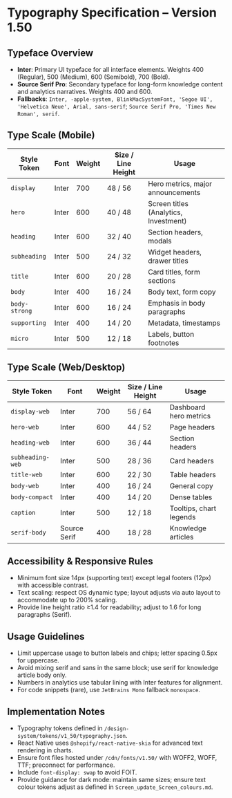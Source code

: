 # Typography Specification – Version 1.50

## Typeface Overview
- **Inter**: Primary UI typeface for all interface elements. Weights 400 (Regular), 500 (Medium), 600 (Semibold), 700 (Bold).
- **Source Serif Pro**: Secondary typeface for long-form knowledge content and analytics narratives. Weights 400 and 600.
- **Fallbacks**: `Inter, -apple-system, BlinkMacSystemFont, 'Segoe UI', 'Helvetica Neue', Arial, sans-serif`; `Source Serif Pro, 'Times New Roman', serif`.

## Type Scale (Mobile)
| Style Token | Font | Weight | Size / Line Height | Usage |
| --- | --- | --- | --- | --- |
| `display` | Inter | 700 | 48 / 56 | Hero metrics, major announcements |
| `hero` | Inter | 600 | 40 / 48 | Screen titles (Analytics, Investment) |
| `heading` | Inter | 600 | 32 / 40 | Section headers, modals |
| `subheading` | Inter | 500 | 24 / 32 | Widget headers, drawer titles |
| `title` | Inter | 600 | 20 / 28 | Card titles, form sections |
| `body` | Inter | 400 | 16 / 24 | Body text, form copy |
| `body-strong` | Inter | 600 | 16 / 24 | Emphasis in body paragraphs |
| `supporting` | Inter | 400 | 14 / 20 | Metadata, timestamps |
| `micro` | Inter | 500 | 12 / 18 | Labels, button footnotes |

## Type Scale (Web/Desktop)
| Style Token | Font | Weight | Size / Line Height | Usage |
| --- | --- | --- | --- | --- |
| `display-web` | Inter | 700 | 56 / 64 | Dashboard hero metrics |
| `hero-web` | Inter | 600 | 44 / 52 | Page headers |
| `heading-web` | Inter | 600 | 36 / 44 | Section headers |
| `subheading-web` | Inter | 500 | 28 / 36 | Card headers |
| `title-web` | Inter | 600 | 22 / 30 | Table headers |
| `body-web` | Inter | 400 | 16 / 24 | General copy |
| `body-compact` | Inter | 400 | 14 / 20 | Dense tables |
| `caption` | Inter | 500 | 12 / 18 | Tooltips, chart legends |
| `serif-body` | Source Serif | 400 | 18 / 28 | Knowledge articles |

## Accessibility & Responsive Rules
- Minimum font size 14px (supporting text) except legal footers (12px) with accessible contrast.
- Text scaling: respect OS dynamic type; layout adjusts via auto layout to accommodate up to 200% scaling.
- Provide line height ratio ≥1.4 for readability; adjust to 1.6 for long paragraphs (Serif).

## Usage Guidelines
- Limit uppercase usage to button labels and chips; letter spacing 0.5px for uppercase.
- Avoid mixing serif and sans in the same block; use serif for knowledge article body only.
- Numbers in analytics use tabular lining with Inter features for alignment.
- For code snippets (rare), use `JetBrains Mono` fallback `monospace`.

## Implementation Notes
- Typography tokens defined in `/design-system/tokens/v1_50/typography.json`.
- React Native uses `@shopify/react-native-skia` for advanced text rendering in charts.
- Ensure font files hosted under `/cdn/fonts/v1.50/` with WOFF2, WOFF, TTF; preconnect for performance.
- Include `font-display: swap` to avoid FOIT.
- Provide guidance for dark mode: maintain same sizes; ensure text colour tokens adjust as defined in `Screen_update_Screen_colours.md`.
